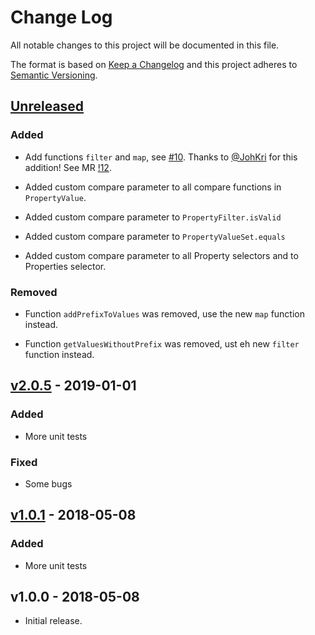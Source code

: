 # Change Log

All notable changes to this project will be documented in this file.

The format is based on [Keep a Changelog](http://keepachangelog.com/)
and this project adheres to [Semantic Versioning](http://semver.org/).

## [Unreleased]

### Added

* Add functions `filter` and `map`, see [#10](https://gitlab.divid.se/promaster/property/issues/10). Thanks to [@JohKri](https://gitlab.divid.se/JohKri) for this addition! See MR [!12](https://gitlab.divid.se/promaster/property/merge_requests/12).

* Added custom compare parameter to all compare functions in `PropertyValue`.

* Added custom compare parameter to `PropertyFilter.isValid`

* Added custom compare parameter to `PropertyValueSet.equals`

* Added custom compare parameter to all Property selectors and to Properties selector.

### Removed

* Function `addPrefixToValues` was removed, use the new `map` function instead.

* Function `getValuesWithoutPrefix` was removed, ust eh new `filter` function instead.

## [v2.0.5] - 2019-01-01

### Added

* More unit tests

### Fixed

* Some bugs

## [v1.0.1] - 2018-05-08

### Added

* More unit tests

## v1.0.0 - 2018-05-08

* Initial release.

[unreleased]: https://gitlab.divid.se/promaster/property/compare/@promaster%2Fproperty@2.0.5...master
[v2.0.5]: https://gitlab.divid.se/promaster/property/compare/@promaster%2Fproperty@1.0.1...@promaster%2Fproperty@2.0.5
[v1.0.1]: https://gitlab.divid.se/promaster/property/compare/@promaster%2Fproperty@1.0.0...@promaster%2Fproperty@1.0.1
